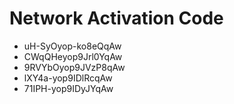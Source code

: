 # Network Activation Code
* uH-SyOyop-ko8eQqAw
* CWqQHeyop9Jrl0YqAw
* 9RVYbOyop9JVzP8qAw
* lXY4a-yop9IDlRcqAw
* 71IPH-yop9IDyJYqAw